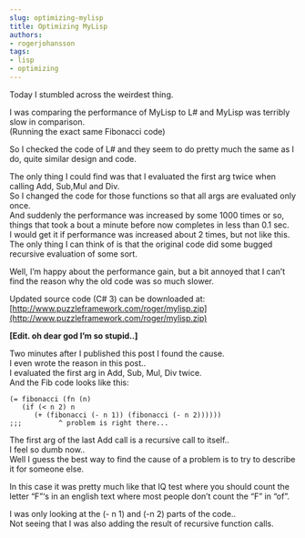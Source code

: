 ```yaml
---
slug: optimizing-mylisp
title: Optimizing MyLisp
authors:
- rogerjohansson
tags:
- lisp
- optimizing
---
```

Today I stumbled across the weirdest thing.

<!-- truncate -->

I was comparing the performance of MyLisp to L# and MyLisp was terribly slow in comparison.  
(Running the exact same Fibonacci code)

So I checked the code of L# and they seem to do pretty much the same as I do, quite similar design and code.

The only thing I could find was that I evaluated the first arg twice when calling Add, Sub,Mul and Div.  
So I changed the code for those functions so that all args are evaluated only once.  
And suddenly the performance was increased by some 1000 times or so, things that took a bout a minute before now completes in less than 0.1 sec.  
I would get it if performance was increased about 2 times, but not like this.  
The only thing I can think of is that the original code did some bugged recursive evaluation of some sort.

Well, I’m happy about the performance gain, but a bit annoyed that I can’t find the reason why the old code was so much slower.

Updated source code (C# 3) can be downloaded at:  
[http://www.puzzleframework.com/roger/mylisp.zip](http://www.puzzleframework.com/roger/mylisp.zip)

**\[Edit. oh dear god I’m so stupid..\]**

Two minutes after I published this post I found the cause.  
I even wrote the reason in this post..  
I evaluated the first arg in Add, Sub, Mul, Div twice.  
And the Fib code looks like this:

    (= fibonacci (fn (n) 
       (if (< n 2) n 
          (+ (fibonacci (- n 1)) (fibonacci (- n 2)))))) 
    ;;;         ^ problem is right there...

The first arg of the last Add call is a recursive call to itself..  
I feel so dumb now..  
Well I guess the best way to find the cause of a problem is to try to describe it for someone else. 

In this case it was pretty much like that IQ test where you should count the letter “F”‘s in an english text where most people don’t count the “F” in “of”.

I was only looking at the (- n 1) and (-n 2) parts of the code..  
Not seeing that I was also adding the result of recursive function calls.
